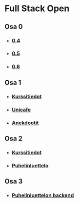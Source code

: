 # Full Stack Open
## Osa 0
* ### [0.4](https://github.com/Mimi-ctrl/FullStack-2022/blob/main/osa0/0.4.md)
* ### [0.5](https://github.com/Mimi-ctrl/FullStack-2022/blob/main/osa0/0.5.md)
* ### [0.6](https://github.com/Mimi-ctrl/FullStack-2022/blob/main/osa0/0.6.md)
## Osa 1
* ### [Kurssitiedot](https://github.com/Mimi-ctrl/FullStack_2022-2023/tree/main/osa1/kurssitiedot)
* ### [Unicafe](https://github.com/Mimi-ctrl/FullStack_2022-2023/tree/main/osa1/unicafe)
* ### [Anekdootit](https://github.com/Mimi-ctrl/FullStack_2022-2023/tree/main/osa1/anekdootit)
## Osa 2
* ### [Kurssitiedot](https://github.com/Mimi-ctrl/FullStack_2022-2023/tree/main/osa2/kurssitiedot)
* ### [Puhelinluettelo](https://github.com/Mimi-ctrl/FullStack_2022-2023/tree/main/osa2/puhelinluettelo)
## Osa 3
* ### [Puhelinluettelon backend](https://github.com/Mimi-ctrl/FullStack_osa3/tree/main/puhelinluettelon_backend)
